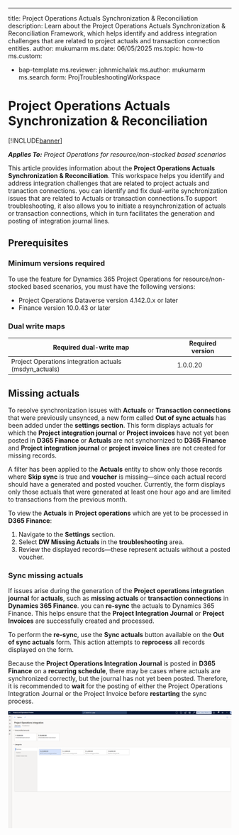 ---
title: Project Operations Actuals Synchronization & Reconciliation
description: Learn about the Project Operations Actuals Synchronization & Reconciliation Framework, which helps identify and address integration challenges that are related to project actuals and transaction connection entities.
author: mukumarm
ms.date: 06/05/2025
ms.topic: how-to
ms.custom: 
  - bap-template
ms.reviewer: johnmichalak
ms.author: mukumarm
ms.search.form: ProjTroubleshootingWorkspace

# Project Operations Actuals Synchronization & Reconciliation

[!INCLUDE[banner](../../includes/banner.md)]

_**Applies To:** Project Operations for resource/non-stocked based scenarios_

This article provides information about the **Project Operations Actuals Synchronization & Reconciliation**. This workspace helps you identify and address integration challenges that are related to project actuals and tranaction connections. you can identify and fix dual-write synchronization issues that are related to Actuals or transaction connections.To support troubleshooting, it also allows you to initiate a resynchronization of actuals or transaction connections, which in turn facilitates the generation and posting of integration journal lines.  

## Prerequisites
### Minimum versions required

To use the feature for Dynamics 365 Project Operations for resource/non-stocked based scenarios, you must have the following versions:

- Project Operations Dataverse version 4.142.0.x or later
- Finance version 10.0.43 or later

### Dual write maps

| Required dual-write map | Required version |
|---|---|
| Project Operations integration actuals (msdyn_actuals) | 1.0.0.20 |

## Missing actuals

To resolve synchronization issues with **Actuals** or **Transaction connections** that were previously unsynced, a new form called **Out of sync actuals** has been added under the **settings section**. This form displays actuals for which the **Project integration journal** or **Project invoices** have not yet been posted in **D365 Finance** or **Actuals** are not synchornized to **D365 Finance** and **Project integration journal** or **project invoice lines** are not created for missing records.

A filter has been applied to the **Actuals** entity to show only those records where **Skip sync** is true and **voucher** is missing—since each actual record should have a generated and posted voucher. Currently, the form displays only those actuals that were generated at least one hour ago and are limited to transactions from the previous month.

To view the **Actuals** in **Project operations** which are yet to be processed in **D365 Finance**:

1. Navigate to the **Settings** section.
2. Select **DW Missing Actuals** in the **troubleshooting** area.
3. Review the displayed records—these represent actuals without a posted voucher.

### Sync missing actuals
If issues arise during the generation of the **Project operations integration journal** for **actuals**, such as **missing actuals** or **transaction connections** in **Dynamics 365 Finance**. you can **re-sync** the actuals to Dynamics 365 Finance. This helps ensure that the **Project Integration Journal** or **Project Invoices** are successfully created and processed.

To perform the **re-sync**, use the **Sync actuals** button available on the **Out of sync actuals** form. This action attempts to **reprocess** all records displayed on the form.

Because the **Project Operations Integration Journal** is posted in **D365 Finance** on a **recurring schedule**, there may be cases where actuals are synchronized correctly, but the journal has not yet been posted. Therefore, it is recommended to **wait** for the posting of either the Project Operations Integration Journal or the Project Invoice before **restarting** the sync process.

![Screenshot that shows the Summary tab in the Project Operations integration workspace.](../../../articles/media/ProjOpsIntegrationWorkspaceSummary.png)
